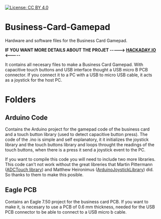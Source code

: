 [![License: CC BY 4.0](https://img.shields.io/badge/License-CC%20BY%204.0-lightgrey.svg)](https://creativecommons.org/licenses/by/4.0/)

# Business-Card-Gamepad
Hardware and software files for the Business Card Gamepad.

**IF YOU WANT MORE DETAILS ABOUT THE PROJET  ----->  [HACKADAY.IO](https://hackaday.io/project/28516-business-card-gamepad) <-----**

It contains all necesary files to make a Business Card Gamepad. With capacitive touch buttons and USB interface thought a USB micro B PCB connector. If you connect it to a PC with a USB to micro USB cable, it acts as a joystick for the host PC.

# Folders

## Arduino Code

Contains the Arduino project for the gamepad code of the business card and a touch button library (used to detect capacitive button press). The code of the .ino is simple and self explanatory, it it initializes the joystick library and the touch buttons library and loops throught the readings of the touch buttons, when there is a press it send a joystick event to the PC.

If you want to compile this code you will need to include two more libraries. This code can't not work without the great libreries that Martin Pittermann ([ADCTouch library](https://github.com/martin2250/ADCTouch)) and Matthew Heironimus ([ArduinoJoystickLibrary](https://github.com/MHeironimus/ArduinoJoystickLibrary)) did. So thanks to them to make this posible.

## Eagle PCB 

Contains an Eagle 7.50 project for the business card PCB. If you want to make it, is necesary to use a PCB of 0.6 mm thickness, needed for the USB PCB connector to be able to connect to a USB micro b cable.
